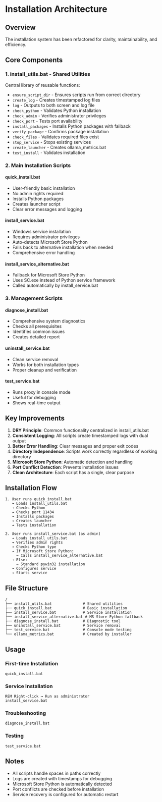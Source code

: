 # Installation Architecture

## Overview
The installation system has been refactored for clarity, maintainability, and efficiency.

## Core Components

### 1. **install_utils.bat** - Shared Utilities
Central library of reusable functions:
- `ensure_script_dir` - Ensures scripts run from correct directory
- `create_log` - Creates timestamped log files
- `log` - Outputs to both screen and log file
- `check_python` - Validates Python installation
- `check_admin` - Verifies administrator privileges
- `check_port` - Tests port availability
- `install_packages` - Installs Python packages with fallback
- `verify_package` - Confirms package installation
- `check_files` - Validates required files exist
- `stop_service` - Stops existing services
- `create_launcher` - Creates ollama_metrics.bat
- `test_install` - Validates installation

### 2. Main Installation Scripts

#### **quick_install.bat**
- User-friendly basic installation
- No admin rights required
- Installs Python packages
- Creates launcher script
- Clear error messages and logging

#### **install_service.bat**
- Windows service installation
- Requires administrator privileges
- Auto-detects Microsoft Store Python
- Falls back to alternative installation when needed
- Comprehensive error handling

#### **install_service_alternative.bat**
- Fallback for Microsoft Store Python
- Uses SC.exe instead of Python service framework
- Called automatically by install_service.bat

### 3. Management Scripts

#### **diagnose_install.bat**
- Comprehensive system diagnostics
- Checks all prerequisites
- Identifies common issues
- Creates detailed report

#### **uninstall_service.bat**
- Clean service removal
- Works for both installation types
- Proper cleanup and verification

#### **test_service.bat**
- Runs proxy in console mode
- Useful for debugging
- Shows real-time output

## Key Improvements

1. **DRY Principle**: Common functionality centralized in install_utils.bat
2. **Consistent Logging**: All scripts create timestamped logs with dual output
3. **Better Error Handling**: Clear messages and proper exit codes
4. **Directory Independence**: Scripts work correctly regardless of working directory
5. **Microsoft Store Python**: Automatic detection and handling
6. **Port Conflict Detection**: Prevents installation issues
7. **Clean Architecture**: Each script has a single, clear purpose

## Installation Flow

```
1. User runs quick_install.bat
   → Loads install_utils.bat
   → Checks Python
   → Checks port 11434
   → Installs packages
   → Creates launcher
   → Tests installation

2. User runs install_service.bat (as admin)
   → Loads install_utils.bat
   → Verifies admin rights
   → Checks Python type
   → If Microsoft Store Python:
     → Calls install_service_alternative.bat
   → Else:
     → Standard pywin32 installation
   → Configures service
   → Starts service
```

## File Structure
```
/
├── install_utils.bat              # Shared utilities
├── quick_install.bat              # Basic installation
├── install_service.bat            # Service installation
├── install_service_alternative.bat # MS Store Python fallback
├── diagnose_install.bat           # Diagnostic tool
├── uninstall_service.bat          # Service removal
├── test_service.bat               # Console mode testing
└── ollama_metrics.bat             # Created by installer
```

## Usage

### First-time Installation
```batch
quick_install.bat
```

### Service Installation
```batch
REM Right-click → Run as administrator
install_service.bat
```

### Troubleshooting
```batch
diagnose_install.bat
```

### Testing
```batch
test_service.bat
```

## Notes

- All scripts handle spaces in paths correctly
- Logs are created with timestamps for debugging
- Microsoft Store Python is automatically detected
- Port conflicts are checked before installation
- Service recovery is configured for automatic restart